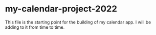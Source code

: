 # my-calendar-project-2022
This file is the starting point for the building of my calendar app. I will be adding to it from time to time.
